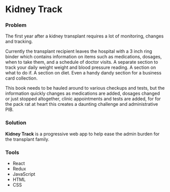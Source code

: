 <h1>Kidney Track</h1>
<h3>Problem</h3>
<p>The first year after a kidney transplant requires a lot of monitoring, 
changes  and tracking.</p><p>Currently the transplant recipient leaves the hospital 
with a 3 inch ring binder which contains information on items such as medications, dosages, 
when to take them, and a schedule of doctor visits. A separate  section to track 
your daily weight weight and blood pressure reading.  A section on what to do if. 
A section on diet. Even a handy dandy section for a business card collection.  
</p><p>This book needs to be hauled around to various checkups and tests, but the information 
quickly changes as medications are added, dosages changed or just stopped altogether, 
clinic appointments and tests are added,  for for the pack rat at heart this creates 
a daunting challenge and administrative PIB.</p>
<h3>Solution</h3> 
<p><strong>Kidney Track</strong> is a progressive web app to help ease the admin 
burden for the transplant family.<p>
<h3>Tools</h3>
<ul>
<li>React</li>
<li>Redux</li>
<li>JavaScript</li>
<li>HTML</li>
<li>CSS</li>
</ul>


